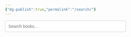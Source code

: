 ```yaml
---
{"dg-publish":true,"permalink":"/search/"}
---
```


<input type="text" id="search" placeholder="Search books...">
<div id="results"></div>
<link rel="stylesheet" href="/styles/main.css">

<script>
  let books = [];
  const searchInput = document.getElementById('search');
  const resultsDiv = document.getElementById('results');

  fetch('/books.json')
    .then(r => r.json())
    .then(data => {
      books = data;
      showResults('');
    });

function showResults(query) {
    resultsDiv.innerHTML = '';
    const q = query.trim().toLowerCase();
    const filtered = books.filter(b => b.title.toLowerCase().includes(q));
    if (!filtered.length && q.length > 0) {
      resultsDiv.textContent = "No books found.";
      return;
    }
    filtered.forEach(book => {
      const a = document.createElement('a');
      a.href = book.url;
      a.textContent = book.title;
      a.className = "book-link";
      a.target = "_blank";
      resultsDiv.appendChild(a);
    });
  }

  searchInput.addEventListener('input', (e) => showResults(e.target.value));
</script>

<style>
  #search {
    width: 100%;
    max-width: 400px;
    padding: 10px;
    margin-bottom: 20px;
    border-radius: 4px;
    border: 1px solid #ccc;
    font-size: 1em;
  }
  #results a.book-link {
    display: block;
    margin: 8px 0;
    color: #3366cc;
    text-decoration: none;
    font-size: 1.15em;
    padding: 6px 10px;
    border-radius: 3px;
    transition: background 0.2s;
  }
  #results a.book-link:hover {
    background: #e8eefd;
    text-decoration: underline;
  }
</style>